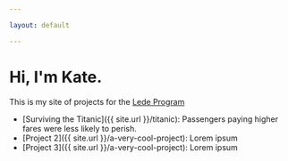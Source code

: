 ```yaml
---

layout: default

---
```


# Hi, I'm Kate.

This is my site of projects for the [Lede Program](http://ledeprogram.com)

* [Surviving the Titanic]({{ site.url }}/titanic): Passengers paying higher fares were less likely to perish.
* [Project 2]({{ site.url }}/a-very-cool-project): Lorem ipsum
* [Project 3]({{ site.url }}/a-very-cool-project): Lorem ipsum